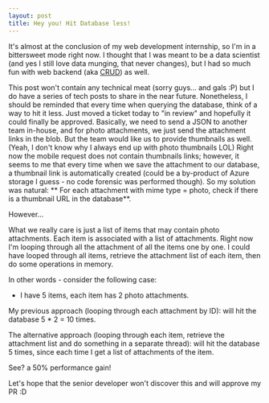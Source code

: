 ```yaml
---
layout: post
title: Hey you! Hit Database less!
---
```


It's almost at the conclusion of my web development internship, so I'm in a bittersweet mode right now. I thought that I was meant to be a data scientist (and yes I still love data munging, that never changes), but I had so much fun with web backend (aka [CRUD](https://en.wikipedia.org/wiki/Create,_read,_update_and_delete)) as well.

This post won't contain any technical meat (sorry guys... and gals :P) but I do have a series of tech posts to share in the near future. Nonetheless, I should be reminded that every time when querying the database, think of a way to hit it less. Just moved a ticket today to "in review" and hopefully it could finally be approved. Basically, we need to send a JSON to another team in-house, and for photo attachments, we just send the attachment links in the blob. But the team would like us to provide thumbnails as well. (Yeah, I don't know why I always end up with photo thumbnails LOL) Right now the mobile request does not contain thumbnails links; however, it seems to me that every time when we save the attachment to our database, a thumbnail link is automatically created (could be a by-product of Azure storage I guess - no code forensic was performed though). So my solution was natural: ** For each attachment with mime type = photo, check if there is a thumbnail URL in the database**.

However...

What we really care is just a list of items that may contain photo attachments. Each item is associated with a list of attachments. Right now I'm looping through all the attachment of all the items one by one. I could have looped through all items, retrieve the attachment list of each item, then do some operations in memory.

In other words - consider the following case:

* I have 5 items, each item has 2 photo attachments.

My previous approach (looping through each attachment by ID): will hit the database 5 * 2 = 10 times.

The alternative approach (looping through each item, retrieve the attachment list and do something in a separate thread): will hit the database 5 times, since each time I get a list of attachments of the item.

See? a 50% performance gain!

Let's hope that the senior developer won't discover this and will approve my PR :D
